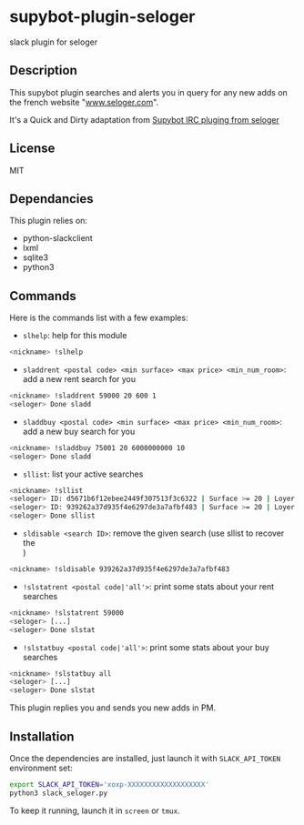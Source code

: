 supybot-plugin-seloger
======================

slack plugin for seloger

## Description ##

This supybot plugin searches and alerts you in query for any new adds on 
the french website "www.seloger.com".

It's a Quick and Dirty adaptation from [Supybot IRC pluging from seloger](https://github.com/kakwa/supybot-plugin-seloger/)

## License ##

MIT

## Dependancies ##

This plugin relies on:

* python-slackclient
* lxml
* sqlite3
* python3

## Commands ##

Here is the commands list with a few examples:

* `slhelp`: help for this module

```bash
<nickname> !slhelp
```

* `sladdrent <postal code> <min surface> <max price> <min_num_room>`: add a new rent search for you

```bash
<nickname> !sladdrent 59000 20 600 1
<seloger> Done sladd
```

* `sladdbuy <postal code> <min surface> <max price> <min_num_room>`: add a new buy search for you

```bash
<nickname> !sladdbuy 75001 20 6000000000 10
<seloger> Done sladd
```

* `sllist`: list your active searches

```bash
<nickname> !sllist
<seloger> ID: d5671b6f12ebee2449f307513f3c6322 | Surface >= 20 | Loyer <= 600 | cp == 59000 | type ad == 1 | Pieces >= 1
<seloger> ID: 939262a37d935f4e6297de3a7afbf483 | Surface >= 20 | Loyer <= 6000000000 | cp == 75001 | type ad == 2 | Pieces >= 10
<seloger> Done sllist
```

* `sldisable <search ID>`: remove the given search (use sllist to recover the <search ID>)


```bash
<nickname> !sldisable 939262a37d935f4e6297de3a7afbf483 
```

* `!slstatrent <postal code|'all'>`: print some stats about your rent searches

```bash
<nickname> !slstatrent 59000
<seloger> [...]
<seloger> Done slstat
```

* `!slstatbuy <postal code|'all'>`: print some stats about your buy searches

```bash
<nickname> !slstatbuy all
<seloger> [...]
<seloger> Done slstat
```

This plugin replies you and sends you new adds in PM.

## Installation ##

Once the dependencies are installed, just launch it with `SLACK_API_TOKEN` environment set:

```bash
export SLACK_API_TOKEN='xoxp-XXXXXXXXXXXXXXXXXXX'
python3 slack_seloger.py
```

To keep it running, launch it in `screen` or `tmux`.

